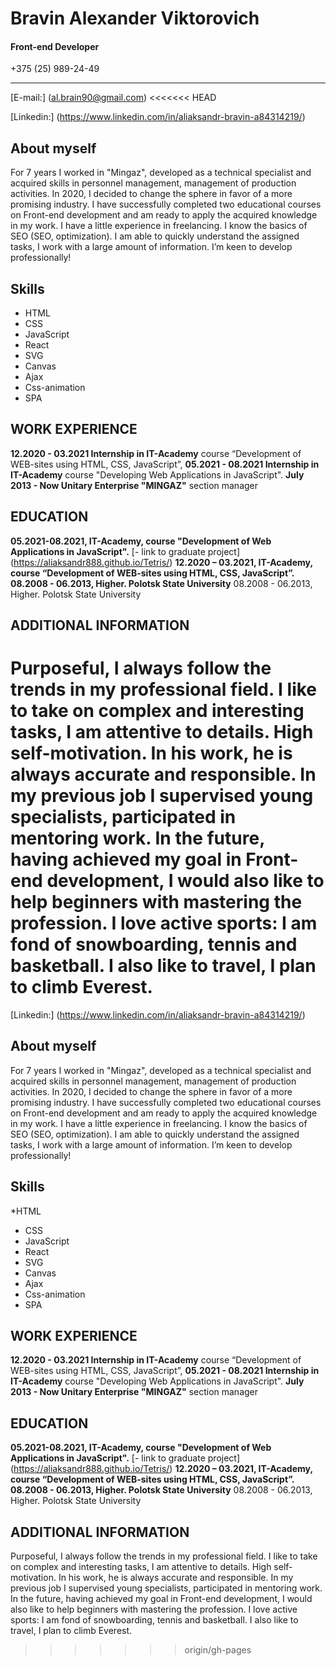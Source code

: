 # Bravin Alexander Viktorovich

#### Front-end Developer

+375 (25) 989-24-49
*********
[E-mail:] (al.brain90@gmail.com)
<<<<<<< HEAD

[Linkedin:] (https://www.linkedin.com/in/aliaksandr-bravin-a84314219/)

## About myself
For 7 years I worked in  "Mingaz", developed as a technical specialist and acquired skills in personnel management, management of production activities.
In 2020, I decided to change the sphere in favor of a more promising industry. I have successfully completed two educational courses on Front-end development and am ready to apply the acquired knowledge in my work. I have a little experience in freelancing. I know the basics of SEO (SEO, optimization). I am able to quickly understand the assigned tasks, I work with a large amount of information. I’m keen to develop professionally!


## Skills
* HTML
* CSS
* JavaScript
* React
* SVG
* Canvas
* Ajax
* Css-animation
* SPA

## WORK EXPERIENCE
**12.2020 - 03.2021 Internship in IT-Academy** course “Development of WEB-sites using  HTML, CSS, JavaScript”,
**05.2021 - 08.2021 Internship in IT-Academy** course "Developing Web Applications in JavaScript".
**July 2013 - Now Unitary Enterprise "MINGAZ"**  section manager

## EDUCATION
**05.2021-08.2021, IT-Academy, course "Development of Web Applications in JavaScript".**  [- link to graduate project]  (https://aliaksandr888.github.io/Tetris/)
**12.2020 – 03.2021,  IT-Academy, course “Development of WEB-sites using HTML, CSS, JavaScript”.**
**08.2008 - 06.2013, Higher. Polotsk State University** 08.2008 - 06.2013, Higher. Polotsk State University
## ADDITIONAL INFORMATION
Purposeful, I always follow the trends in my professional field. I like to take on complex and interesting tasks, I am attentive to details. High self-motivation.
In his work, he is always accurate and responsible. In my previous job I supervised young specialists, participated in mentoring work. In the future, having achieved my goal in Front-end development, I would also like to help beginners with mastering the profession.
I love active sports: I am fond of snowboarding, tennis and basketball. I also like to travel, I plan to climb Everest.
=======

[Linkedin:] (https://www.linkedin.com/in/aliaksandr-bravin-a84314219/)

## About myself
For 7 years I worked in  "Mingaz", developed as a technical specialist and acquired skills in personnel management, management of production activities.
In 2020, I decided to change the sphere in favor of a more promising industry. I have successfully completed two educational courses on Front-end development and am ready to apply the acquired knowledge in my work. I have a little experience in freelancing. I know the basics of SEO (SEO, optimization). I am able to quickly understand the assigned tasks, I work with a large amount of information. I’m keen to develop professionally!


## Skills
*HTML
* CSS
* JavaScript
* React
* SVG
* Canvas
* Ajax
* Css-animation
* SPA

## WORK EXPERIENCE
**12.2020 - 03.2021 Internship in IT-Academy** course “Development of WEB-sites using  HTML, CSS, JavaScript”,
**05.2021 - 08.2021 Internship in IT-Academy** course "Developing Web Applications in JavaScript".
**July 2013 - Now Unitary Enterprise "MINGAZ"**  section manager

## EDUCATION
**05.2021-08.2021, IT-Academy, course "Development of Web Applications in JavaScript".**  [- link to graduate project]  (https://aliaksandr888.github.io/Tetris/)
**12.2020 – 03.2021,  IT-Academy, course “Development of WEB-sites using HTML, CSS, JavaScript”.**
**08.2008 - 06.2013, Higher. Polotsk State University** 08.2008 - 06.2013, Higher. Polotsk State University
## ADDITIONAL INFORMATION
Purposeful, I always follow the trends in my professional field. I like to take on complex and interesting tasks, I am attentive to details. High self-motivation.
In his work, he is always accurate and responsible. In my previous job I supervised young specialists, participated in mentoring work. In the future, having achieved my goal in Front-end development, I would also like to help beginners with mastering the profession.
I love active sports: I am fond of snowboarding, tennis and basketball. I also like to travel, I plan to climb Everest.

>>>>>>> origin/gh-pages

